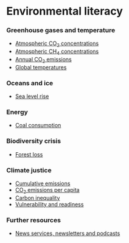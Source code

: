 # Environmental literacy

### Greenhouse gases and temperature
- <a href="atmospheric-co2/notes.md" target="_blank">Atmospheric CO<sub>2</sub> concentrations</a>
- <a href="atmospheric-methane/notes.md" target="_blank">Atmospheric CH<sub>4</sub> concentrations</a>
- <a href="annual-co2-emissions/notes.md" target="_blank">Annual CO<sub>2</sub> emissions</a>
- <a href="global-temperatures/notes.md" target="_blank">Global temperatures</a>

### Oceans and ice
- <a href="sea-level-rise/notes.md" target="_blank">Sea level rise</a>

### Energy
- <a href="coal-consumption/notes.md" target="_blank">Coal consumption</a>

### Biodiversity crisis
- <a href="forest-loss/notes.md" target="_blank">Forest loss</a>

### Climate justice
- <a href="cumulative-emissions/notes.md" target="_blank">Cumulative emissions</a>
- <a href="emissions-per-capita/notes.md" target="_blank">CO<sub>2</sub> emissions per capita</a>
- <a href="carbon-inequality/notes.md" target="_blank">Carbon inequality</a>
- <a href="vulnerability-and-readiness/notes.md" target="_blank">Vulnerability and readiness</a>

### Further resources
- <a href="resources/news.md" target="_blank">News services, newsletters and podcasts</a>
